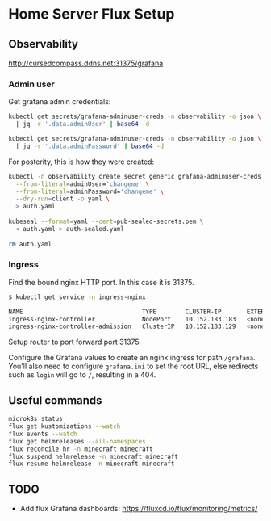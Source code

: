 # Home Server Flux Setup

## Observability

http://cursedcompass.ddns.net:31375/grafana

### Admin user

Get grafana admin credentials:

```bash
kubectl get secrets/grafana-adminuser-creds -n observability -o json \
  | jq -r '.data.adminUser' | base64 -d

kubectl get secrets/grafana-adminuser-creds -n observability -o json \
  | jq -r '.data.adminPassword' | base64 -d
```

For posterity, this is how they were created:

```bash
kubectl -n observability create secret generic grafana-adminuser-creds \
  --from-literal=adminUser='changeme' \
  --from-literal=adminPassword='changeme' \
  --dry-run=client -o yaml \
  > auth.yaml
  
kubeseal --format=yaml --cert=pub-sealed-secrets.pem \
  < auth.yaml > auth-sealed.yaml
  
rm auth.yaml
```

### Ingress

Find the bound nginx HTTP port. In this case it is 31375.

```bash
$ kubectl get service -n ingress-nginx

NAME                                 TYPE        CLUSTER-IP       EXTERNAL-IP   PORT(S)                      AGE
ingress-nginx-controller             NodePort    10.152.183.183   <none>        80:31375/TCP,443:32160/TCP   156m
ingress-nginx-controller-admission   ClusterIP   10.152.183.129   <none>        443/TCP                      156m
```

Setup router to port forward port 31375. 

Configure the Grafana values to create an nginx ingress for path `/grafana`. You'll also need to configure `grafana.ini` to set the root URL, else redirects such as `login` will go to `/`, resulting in a 404.

## Useful commands

```bash
microk8s status
flux get kustomizations --watch
flux events --watch
flux get helmreleases --all-namespaces
flux reconcile hr -n minecraft minecraft
flux suspend helmrelease -n minecraft minecraft
flux resume helmrelease -n minecraft minecraft
```

## TODO

- Add flux Grafana dashboards: https://fluxcd.io/flux/monitoring/metrics/

